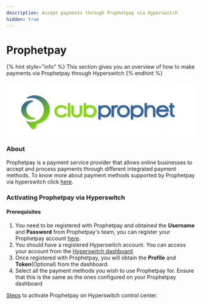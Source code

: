 ```yaml
---
description: Accept payments through Prophetpay via Hyperswitch
hidden: true
---
```


# Prophetpay



{% hint style="info" %}
This section gives you an overview of how to make payments via Prophetpay through Hyperswitch
{% endhint %}

![logo\_discord](../../../../../.gitbook/assets/logo_cps_new.jpg)

### About

Prophetpay is a payment service provider that allows online businesses to accept and process payments through different integrated payment methods. To know more about payment methods supported by Prophetpay via hyperswitch click [here](https://hyperswitch.io/pm-list).

### Activating Prophetpay via Hyperswitch

#### Prerequisites

1. You need to be registered with Prophetpay and obtained the **Username** and **Password** from Prophetpay's team, you can register your Prophetpay account [here](https://www.clubprophet.com/products---prophetpay).
2. You should have a registered Hyperswitch account. You can access your account from the [Hyperswitch dashboard](https://app.hyperswitch.io/).
3. Once registered with Prophetpay, you will obtain the **Profile** and **Token**(Optional) from the dashboard.
4. Select all the payment methods you wish to use Prophetpay for. Ensure that this is the same as the ones configured on your Prophetpay dashboard

&#x20;[Steps](https://docs.hyperswitch.io/hyperswitch-cloud/connectors/activate-connector-on-hyperswitch) to activate Prophetpay on Hyperswitch control center.
